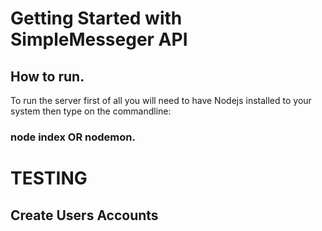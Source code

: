# Getting Started with SimpleMesseger API

## How to run.
To run the server first of all you will need to have Nodejs installed to your system then type on the commandline:
### node index OR nodemon.

# TESTING
## Create Users Accounts

